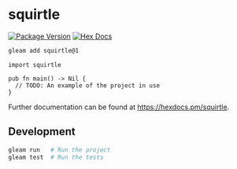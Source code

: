 # squirtle

[![Package Version](https://img.shields.io/hexpm/v/squirtle)](https://hex.pm/packages/squirtle)
[![Hex Docs](https://img.shields.io/badge/hex-docs-ffaff3)](https://hexdocs.pm/squirtle/)

```sh
gleam add squirtle@1
```
```gleam
import squirtle

pub fn main() -> Nil {
  // TODO: An example of the project in use
}
```

Further documentation can be found at <https://hexdocs.pm/squirtle>.

## Development

```sh
gleam run   # Run the project
gleam test  # Run the tests
```
